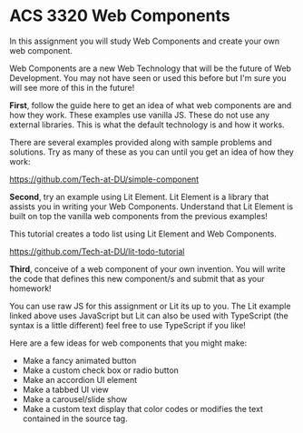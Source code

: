 # ACS 3320 Web Components 

In this assignment you will study Web Components and create your own web component. 

Web Components are a new Web Technology that will be the future of Web Development. You may not have seen or used this before but I'm sure you will see more of this in the future! 

**First**, follow the guide here to get an idea of what web components are and how they work. These examples use vanilla JS. These do not use any external libraries. This is what the default technology is and how it works. 

There are several examples provided along with sample problems and solutions. Try as many of these as you can until you get an idea of how they work: 

https://github.com/Tech-at-DU/simple-component

**Second**, try an example using Lit Element. Lit Element is a library that assists you in writing your Web Components. Understand that Lit Element is built on top the vanilla web components from the previous examples! 

This tutorial creates a todo list using Lit Element and Web Components. 

https://github.com/Tech-at-DU/lit-todo-tutorial

**Third**, conceive of a web component of your own invention. You will write the code that defines this new component/s and submit that as your homework! 

You can use raw JS for this assignment or Lit its up to you. The Lit example linked above uses JavaScript but Lit can also be used with TypeScript (the syntax is a little different) feel free to use TypeScript if you like!

Here are a few ideas for web components that you might make: 

- Make a fancy animated button
- Make a custom check box or radio button
- Make an accordion UI element
- Make a tabbed UI view
- Make a carousel/slide show
- Make a custom text display that color codes or modifies the text contained in the source tag.
  

